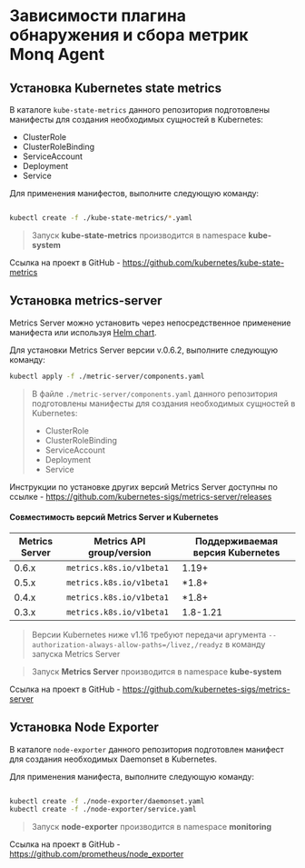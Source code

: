 # Зависимости плагина обнаружения и сбора метрик Monq Agent

## Установка Kubernetes state metrics

В каталоге `kube-state-metrics` данного репозитория подготовлены
манифесты для создания необходимых сущностей в Kubernetes:

* ClusterRole
* ClusterRoleBinding
* ServiceAccount
* Deployment
* Service

Для применения манифестов, выполните следующую команду:

```bash

kubectl create -f ./kube-state-metrics/*.yaml

```

> Запуск **kube-state-metrics** производится в namespace **kube-system**

Ссылка на проект в GitHub - https://github.com/kubernetes/kube-state-metrics

## Установка metrics-server

Metrics Server можно установить через непосредственное применение манифеста или используя
[Helm chart](https://artifacthub.io/packages/helm/metrics-server/metrics-server). 

Для установки Metrics Server версии v.0.6.2, выполните следующую команду:

```bash
kubectl apply -f ./metric-server/components.yaml
```

> В файле `./metric-server/components.yaml` данного репозитория подготовлены
> манифесты для создания необходимых сущностей в Kubernetes:
> 
> * ClusterRole
> * ClusterRoleBinding
> * ServiceAccount
> * Deployment
> * Service

Инструкции по установке других версий Metrics Server доступны по 
ссылке - https://github.com/kubernetes-sigs/metrics-server/releases

#### Совместимость версий Metrics Server и Kubernetes

 Metrics Server | Metrics API group/version | Поддерживаемая версия Kubernetes 
----------------|---------------------------|------------------------------
 0.6.x          | `metrics.k8s.io/v1beta1`  | 1.19+                        
 0.5.x          | `metrics.k8s.io/v1beta1`  | *1.8+                        
 0.4.x          | `metrics.k8s.io/v1beta1`  | *1.8+                        
 0.3.x          | `metrics.k8s.io/v1beta1`  | 1.8-1.21                     

> Версии Kubernetes ниже v1.16 требуют передачи аргумента `--authorization-always-allow-paths=/livez,/readyz` 
в команду запуска Metrics Server 

> Запуск **Metrics Server** производится в namespace **kube-system**

Ссылка на проект в GitHub - https://github.com/kubernetes-sigs/metrics-server

## Установка Node Exporter

В каталоге `node-exporter` данного репозитория подготовлен
манифест для создания необходимых Daemonset в Kubernetes.

Для применения манифеста, выполните следующую команду:

```bash

kubectl create -f ./node-exporter/daemonset.yaml
kubectl create -f ./node-exporter/service.yaml

```

> Запуск **node-exporter** производится в namespace **monitoring**


Ссылка на проект в GitHub - https://github.com/prometheus/node_exporter
